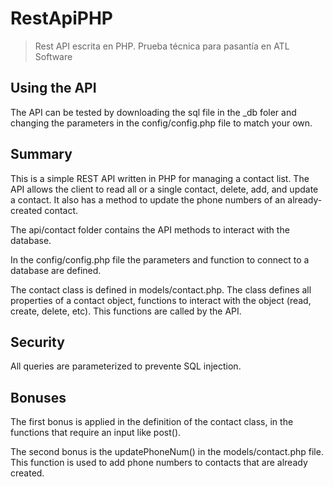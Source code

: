 # RestApiPHP

 > Rest API escrita en PHP. Prueba técnica para pasantía en ATL Software

## Using the API

The API can be tested by downloading the sql file in the _db foler and changing the parameters in the config/config.php file to match your own.

## Summary

This is a simple REST API written in PHP for managing a contact list. The API allows the client to read all or a single contact, delete, add, and update a contact. It also has a method to update the phone numbers of an already-created contact.

The api/contact folder contains the API methods to interact with the database.

In the config/config.php file the parameters and function to connect to a database are defined.

The contact class is defined in models/contact.php. The class defines all properties of a contact object, functions to interact with the object (read, create, delete, etc). This functions are called by the API.

## Security

All queries are parameterized to prevente SQL injection.

## Bonuses

The first bonus is applied in the definition of the contact class, in the functions that require an input like post().

The second bonus is the updatePhoneNum() in the models/contact.php file. This function is used to add phone numbers to contacts that are already created.
